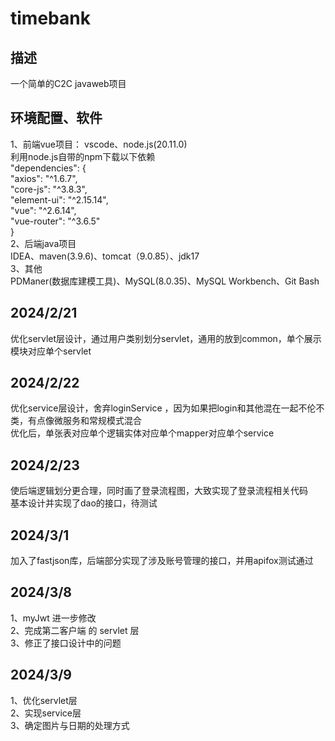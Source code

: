 # timebank 
 
## 描述
  一个简单的C2C javaweb项目 

## 环境配置、软件 
1、前端vue项目：
    vscode、node.js(20.11.0)  
    利用node.js自带的npm下载以下依赖  
    "dependencies": {  
    "axios": "^1.6.7",  
    "core-js": "^3.8.3",  
    "element-ui": "^2.15.14",  
    "vue": "^2.6.14",  
    "vue-router": "^3.6.5"  
  }  
2、后端java项目  
    IDEA、maven(3.9.6)、tomcat（9.0.85）、jdk17  
3、其他  
    PDManer(数据库建模工具)、MySQL(8.0.35)、MySQL Workbench、Git Bash  

## 2024/2/21
  优化servlet层设计，通过用户类别划分servlet，通用的放到common，单个展示模块对应单个servlet<br>
## 2024/2/22      
  优化service层设计，舍弃loginService ，因为如果把login和其他混在一起不伦不类，有点像微服务和常规模式混合<br>
  优化后，单张表对应单个逻辑实体对应单个mapper对应单个service<br>
## 2024/2/23
  使后端逻辑划分更合理，同时画了登录流程图，大致实现了登录流程相关代码<br>
  基本设计并实现了dao的接口，待测试<br>
## 2024/3/1
  加入了fastjson库，后端部分实现了涉及账号管理的接口，并用apifox测试通过<br>
## 2024/3/8
  1、myJwt 进一步修改<br>
  2、完成第二客户端 的 servlet 层<br>
  3、修正了接口设计中的问题<br>
## 2024/3/9
  1、优化servlet层<br>
  2、实现service层<br>
  3、确定图片与日期的处理方式<br>

